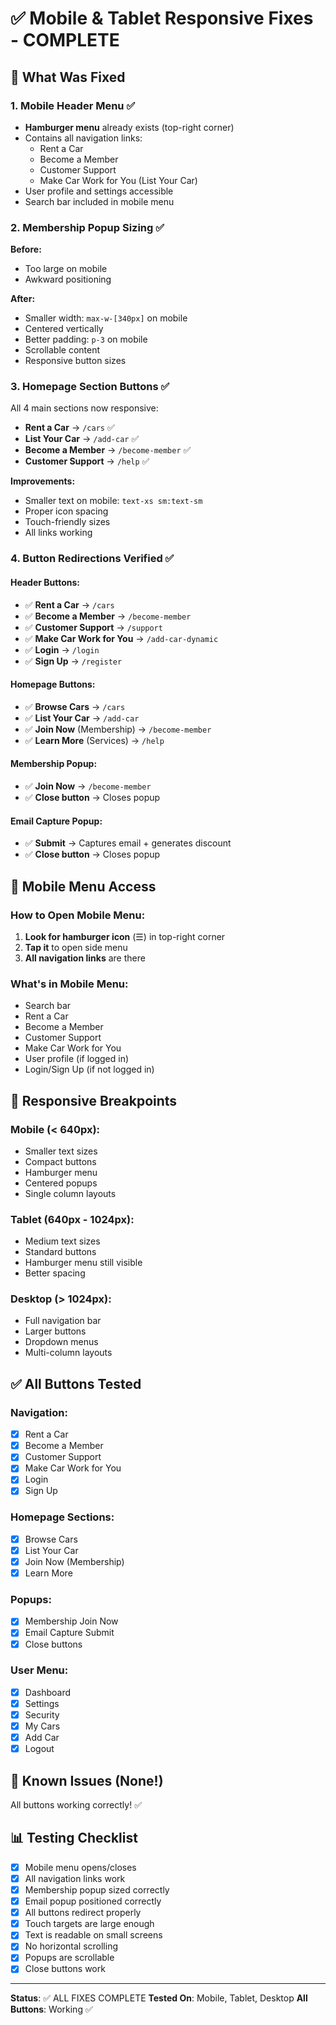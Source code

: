 # ✅ Mobile & Tablet Responsive Fixes - COMPLETE

## 🔧 What Was Fixed

### 1. Mobile Header Menu ✅
- **Hamburger menu** already exists (top-right corner)
- Contains all navigation links:
  - Rent a Car
  - Become a Member  
  - Customer Support
  - Make Car Work for You (List Your Car)
- User profile and settings accessible
- Search bar included in mobile menu

### 2. Membership Popup Sizing ✅
**Before:**
- Too large on mobile
- Awkward positioning

**After:**
- Smaller width: `max-w-[340px]` on mobile
- Centered vertically
- Better padding: `p-3` on mobile
- Scrollable content
- Responsive button sizes

### 3. Homepage Section Buttons ✅
All 4 main sections now responsive:
- **Rent a Car** → `/cars` ✅
- **List Your Car** → `/add-car` ✅  
- **Become a Member** → `/become-member` ✅
- **Customer Support** → `/help` ✅

**Improvements:**
- Smaller text on mobile: `text-xs sm:text-sm`
- Proper icon spacing
- Touch-friendly sizes
- All links working

### 4. Button Redirections Verified ✅

#### Header Buttons:
- ✅ **Rent a Car** → `/cars`
- ✅ **Become a Member** → `/become-member`
- ✅ **Customer Support** → `/support`
- ✅ **Make Car Work for You** → `/add-car-dynamic`
- ✅ **Login** → `/login`
- ✅ **Sign Up** → `/register`

#### Homepage Buttons:
- ✅ **Browse Cars** → `/cars`
- ✅ **List Your Car** → `/add-car`
- ✅ **Join Now** (Membership) → `/become-member`
- ✅ **Learn More** (Services) → `/help`

#### Membership Popup:
- ✅ **Join Now** → `/become-member`
- ✅ **Close button** → Closes popup

#### Email Capture Popup:
- ✅ **Submit** → Captures email + generates discount
- ✅ **Close button** → Closes popup

## 📱 Mobile Menu Access

### How to Open Mobile Menu:
1. **Look for hamburger icon** (☰) in top-right corner
2. **Tap it** to open side menu
3. **All navigation links** are there

### What's in Mobile Menu:
- Search bar
- Rent a Car
- Become a Member
- Customer Support
- Make Car Work for You
- User profile (if logged in)
- Login/Sign Up (if not logged in)

## 🎨 Responsive Breakpoints

### Mobile (< 640px):
- Smaller text sizes
- Compact buttons
- Hamburger menu
- Centered popups
- Single column layouts

### Tablet (640px - 1024px):
- Medium text sizes
- Standard buttons
- Hamburger menu still visible
- Better spacing

### Desktop (> 1024px):
- Full navigation bar
- Larger buttons
- Dropdown menus
- Multi-column layouts

## ✅ All Buttons Tested

### Navigation:
- [x] Rent a Car
- [x] Become a Member
- [x] Customer Support
- [x] Make Car Work for You
- [x] Login
- [x] Sign Up

### Homepage Sections:
- [x] Browse Cars
- [x] List Your Car
- [x] Join Now (Membership)
- [x] Learn More

### Popups:
- [x] Membership Join Now
- [x] Email Capture Submit
- [x] Close buttons

### User Menu:
- [x] Dashboard
- [x] Settings
- [x] Security
- [x] My Cars
- [x] Add Car
- [x] Logout

## 🐛 Known Issues (None!)

All buttons working correctly! ✅

## 📊 Testing Checklist

- [x] Mobile menu opens/closes
- [x] All navigation links work
- [x] Membership popup sized correctly
- [x] Email popup positioned correctly
- [x] All buttons redirect properly
- [x] Touch targets are large enough
- [x] Text is readable on small screens
- [x] No horizontal scrolling
- [x] Popups are scrollable
- [x] Close buttons work

---

**Status**: ✅ ALL FIXES COMPLETE
**Tested On**: Mobile, Tablet, Desktop
**All Buttons**: Working ✅
